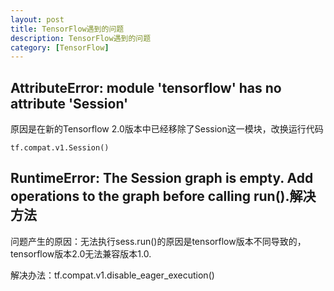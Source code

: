 ```yaml
---
layout: post
title: TensorFlow遇到的问题
description: TensorFlow遇到的问题
category: [TensorFlow]
---
```

## AttributeError: module 'tensorflow' has no attribute 'Session'
原因是在新的Tensorflow 2.0版本中已经移除了Session这一模块，改换运行代码
```
tf.compat.v1.Session()
```
## RuntimeError: The Session graph is empty. Add operations to the graph before calling run().解决方法
问题产生的原因：无法执行sess.run()的原因是tensorflow版本不同导致的，tensorflow版本2.0无法兼容版本1.0.

解决办法：tf.compat.v1.disable_eager_execution()
